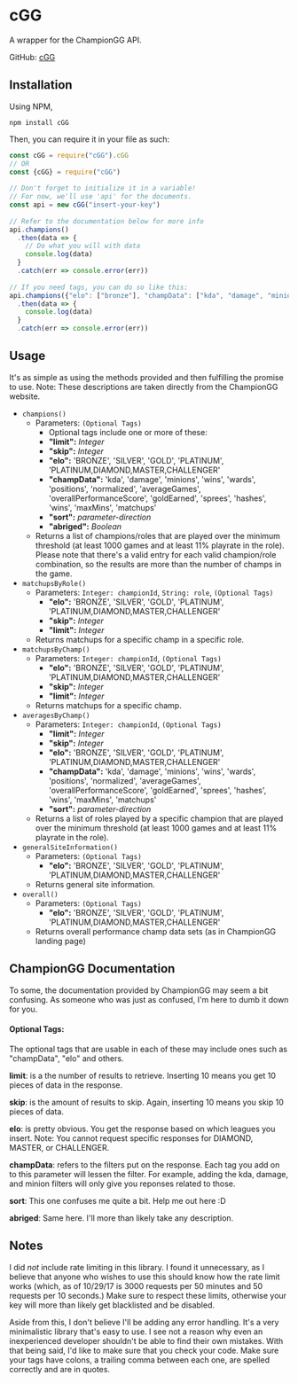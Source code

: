 # cGG
A wrapper for the ChampionGG API.
 
GitHub: [cGG](https://github.com/UghThatGuyAgain/cGG)
## Installation
Using NPM,

`npm install cGG`

Then, you can require it in your file as such:
```file.js
const cGG = require("cGG").cGG
// OR
const {cGG} = require("cGG")
 
// Don't forget to initialize it in a variable!
// For now, we'll use 'api' for the documents.
const api = new cGG("insert-your-key")
 
// Refer to the documentation below for more info
api.champions()
  .then(data => {
    // Do what you will with data
    console.log(data)
  }
  .catch(err => console.error(err))
   
// If you need tags, you can do so like this:
api.champions({"elo": ["bronze"], "champData": ["kda", "damage", "minions"]})
  .then(data => {
    console.log(data)
  }
  .catch(err => console.error(err))
```
## Usage
It's as simple as using the methods provided and then fulfilling the promise to use.
Note: These descriptions are taken directly from the ChampionGG website.
* `champions()`
  * Parameters: `(Optional Tags)`
    * Optional tags include one or more of these:
    * **"limit":** *Integer*
    * **"skip":** *Integer*
    * **"elo":** 'BRONZE', 'SILVER', 'GOLD', 'PLATINUM', 'PLATINUM,DIAMOND,MASTER,CHALLENGER'
    * **"champData":** 'kda', 'damage', 'minions', 'wins', 'wards', 'positions', 'normalized', 'averageGames', 'overallPerformanceScore', 'goldEarned', 'sprees', 'hashes', 'wins', 'maxMins', 'matchups'
    * **"sort":** *parameter-direction*
    * **"abriged":** *Boolean*
  * Returns a list of champions/roles that are played over the minimum threshold (at least 1000 games and at least 11% playrate in the role). Please note that there's a valid entry for each valid champion/role combination, so the results are more than the number of champs in the game.
* `matchupsByRole()`
  * Parameters: `Integer: championId`, `String: role`, `(Optional Tags)`
    * **"elo":** 'BRONZE', 'SILVER', 'GOLD', 'PLATINUM', 'PLATINUM,DIAMOND,MASTER,CHALLENGER'
    * **"skip":** *Integer*
    * **"limit":** *Integer*
  * Returns matchups for a specific champ in a specific role.
* `matchupsByChamp()`
  * Parameters: `Integer: championId`, `(Optional Tags)`
    * **"elo":** 'BRONZE', 'SILVER', 'GOLD', 'PLATINUM', 'PLATINUM,DIAMOND,MASTER,CHALLENGER'
    * **"skip":** *Integer*
    * **"limit":** *Integer*
  * Returns matchups for a specific champ.
* `averagesByChamp()`
  * Parameters: `Integer: championId`, `(Optional Tags)`
     * **"limit":** *Integer*
     * **"skip":** *Integer*
     * **"elo":** 'BRONZE', 'SILVER', 'GOLD', 'PLATINUM', 'PLATINUM,DIAMOND,MASTER,CHALLENGER'
     * **"champData":** 'kda', 'damage', 'minions', 'wins', 'wards', 'positions', 'normalized', 'averageGames', 'overallPerformanceScore', 'goldEarned', 'sprees', 'hashes', 'wins', 'maxMins', 'matchups'
     * **"sort":** *parameter-direction*
  * Returns a list of roles played by a specific champion that are played over the minimum threshold (at least 1000 games and at least 11% playrate in the role).
* `generalSiteInformation()`
  * Parameters: `(Optional Tags)`
    * **"elo":** 'BRONZE', 'SILVER', 'GOLD', 'PLATINUM', 'PLATINUM,DIAMOND,MASTER,CHALLENGER'
  * Returns general site information.
* `overall()`
  * Parameters: `(Optional Tags)`
    * **"elo":** 'BRONZE', 'SILVER', 'GOLD', 'PLATINUM', 'PLATINUM,DIAMOND,MASTER,CHALLENGER'
  * Returns overall performance champ data sets (as in ChampionGG landing page)

## ChampionGG Documentation
To some, the documentation provided by ChampionGG may seem a bit confusing. As someone who was just as confused, I'm here to dumb it down for you.

####  Optional Tags:
The optional tags that are usable in each of these may include ones such as "champData", "elo" and others.

**limit**: is a the number of results to retrieve. Inserting 10 means you get 10 pieces of data in the response.

**skip**: is the amount of results to skip. Again, inserting 10 means you skip 10 pieces of data.

**elo**: is pretty obvious. You get the response based on which leagues you insert.
Note: You cannot request specific responses for DIAMOND, MASTER, or CHALLENGER.

**champData**: refers to the filters put on the response. Each tag you add on to this parameter will lessen the filter.
For example, adding the kda, damage, and minion filters will only give you reponses related to those.

**sort**: This one confuses me quite a bit. Help me out here :D

**abriged**: Same here. I'll more than likely take any description.

## Notes
I did _not_ include rate limiting in this library. I found it unnecessary, as I believe that anyone who wishes to use this should know how the rate limit works (which, as of 10/29/17 is 3000 requests per 50 minutes and 50 requests per 10 seconds.) Make sure to respect these limits, otherwise your key will more than likely get blacklisted and be disabled.
 
Aside from this, I don't believe I'll be adding any error handling. It's a very minimalistic library that's easy to use. I see not a reason why even an inexperienced developer shouldn't be able to find their own mistakes. With that being said, I'd like to make sure that you check your code. Make sure your tags have colons, a trailing comma between each one, are spelled correctly and are in quotes.